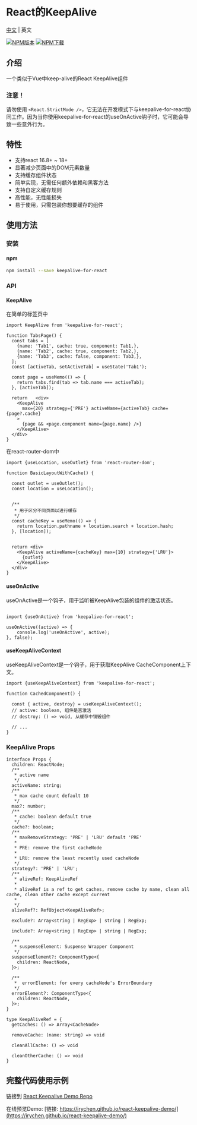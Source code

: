 # React的KeepAlive

[中文](./README.zh_CN.md) | 英文

[![NPM版本](https://img.shields.io/npm/v/keepalive-for-react.svg?style=flat)](https://npmjs.com/package/keepalive-for-react) [![NPM下载](https://img.shields.io/npm/dm/keepalive-for-react.svg?style=flat)](https://npmjs.com/package/keepalive-for-react)

## 介绍

一个类似于Vue中keep-alive的React KeepAlive组件

### 注意！

请勿使用 `<React.StrictMode />`，它无法在开发模式下与keepalive-for-react协同工作。因为当你使用keepalive-for-react的useOnActive钩子时，它可能会导致一些意外行为。

## 特性

- 支持react 16.8+ ~ 18+
- 显著减少页面中的DOM元素数量
- 支持缓存组件状态
- 简单实现，无需任何额外依赖和黑客方法
- 支持自定义缓存规则
- 高性能，无性能损失
- 易于使用，只需包装你想要缓存的组件

## 使用方法

### 安装

#### npm

```bash
npm install --save keepalive-for-react 
```

### API

#### KeepAlive

在简单的标签页中

```tsx
import KeepAlive from 'keepalive-for-react';

function TabsPage() {
  const tabs = [
    {name: 'Tab1', cache: true, component: Tab1,},
    {name: 'Tab2', cache: true, component: Tab2,},
    {name: 'Tab3', cache: false, component: Tab3,},
  ];
  const [activeTab, setActiveTab] = useState('Tab1');

  const page = useMemo(() => {
    return tabs.find(tab => tab.name === activeTab);
  }, [activeTab]);

  return   <div>
    <KeepAlive
      max={20} strategy={'PRE'} activeName={activeTab} cache={page?.cache}
    >
      {page && <page.component name={page.name} />}
    </KeepAlive>
  </div>
}
```


在react-router-dom中

```tsx
import {useLocation, useOutlet} from 'react-router-dom';

function BasicLayoutWithCache() {
  
  const outlet = useOutlet();
  const location = useLocation();


  /**
   * 用于区分不同页面以进行缓存
   */
  const cacheKey = useMemo(() => {
    return location.pathname + location.search + location.hash;
  }, [location]);


  return <div>
    <KeepAlive activeName={cacheKey} max={10} strategy={'LRU'}>
      {outlet}
    </KeepAlive>
  </div>
}
```


#### useOnActive

useOnActive是一个钩子，用于监听被KeepAlive包装的组件的激活状态。

```tsx

import {useOnActive} from 'keepalive-for-react';

useOnActive((active) => {
    console.log('useOnActive', active);
}, false);

```

#### useKeepAliveContext

useKeepAliveContext是一个钩子，用于获取KeepAlive CacheComponent上下文。

```tsx
import {useKeepAliveContext} from 'keepalive-for-react';

function CachedComponent() {
  
  const { active, destroy} = useKeepAliveContext();
  // active: boolean, 组件是否激活
  // destroy: () => void, 从缓存中销毁组件

  // ...
}
```

### KeepAlive Props

```tsx
interface Props {
  children: ReactNode;
  /**
   * active name
   */
  activeName: string;
  /**
   * max cache count default 10
   */
  max?: number;
  /**
   * cache: boolean default true
   */
  cache?: boolean;
  /**
   * maxRemoveStrategy: 'PRE' | 'LRU' default 'PRE'
   *
   * PRE: remove the first cacheNode
   *
   * LRU: remove the least recently used cacheNode
   */
  strategy?: 'PRE' | 'LRU';
  /**
   * aliveRef: KeepAliveRef
   *
   * aliveRef is a ref to get caches, remove cache by name, clean all cache, clean other cache except current
   *
   */
  aliveRef?: RefObject<KeepAliveRef>;

  exclude?: Array<string | RegExp> | string | RegExp;

  include?: Array<string | RegExp> | string | RegExp;

  /**
   * suspenseElement: Suspense Wrapper Component
   */
  suspenseElement?: ComponentType<{
    children: ReactNode,
  }>;

  /**
   *  errorElement: for every cacheNode's ErrorBoundary 
   */
  errorElement?: ComponentType<{
    children: ReactNode,
  }>;
}

type KeepAliveRef = {
  getCaches: () => Array<CacheNode>

  removeCache: (name: string) => void

  cleanAllCache: () => void

  cleanOtherCache: () => void
}
```

## 完整代码使用示例

链接到 [React Keepalive Demo Repo](https://github.com/irychen/react-keepalive-demo)

在线预览Demo: [链接: https://irychen.github.io/react-keepalive-demo/](https://irychen.github.io/react-keepalive-demo/)